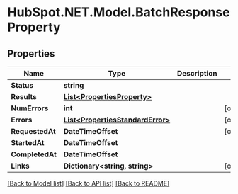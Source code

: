 # HubSpot.NET.Model.BatchResponseProperty

## Properties

Name | Type | Description | Notes
------------ | ------------- | ------------- | -------------
**Status** | **string** |  | 
**Results** | [**List&lt;PropertiesProperty&gt;**](PropertiesProperty.md) |  | 
**NumErrors** | **int** |  | [optional] 
**Errors** | [**List&lt;PropertiesStandardError&gt;**](PropertiesStandardError.md) |  | [optional] 
**RequestedAt** | **DateTimeOffset** |  | [optional] 
**StartedAt** | **DateTimeOffset** |  | 
**CompletedAt** | **DateTimeOffset** |  | 
**Links** | **Dictionary&lt;string, string&gt;** |  | [optional] 

[[Back to Model list]](../README.md#documentation-for-models) [[Back to API list]](../README.md#documentation-for-api-endpoints) [[Back to README]](../README.md)

